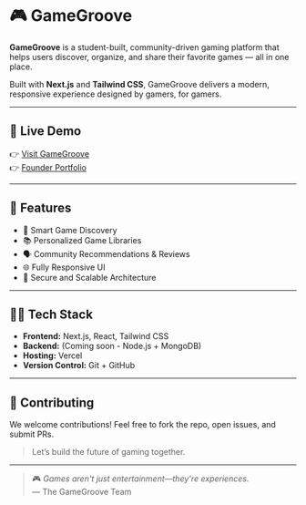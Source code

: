 # 🎮 GameGroove

**GameGroove** is a student-built, community-driven gaming platform that helps users discover, organize, and share their favorite games — all in one place.

Built with **Next.js** and **Tailwind CSS**, GameGroove delivers a modern, responsive experience designed by gamers, for gamers.

---

## 🚀 Live Demo

👉 [Visit GameGroove](https://gamegroovepk.vercel.app/)  
👉 [Founder Portfolio](https://haaris-portfolio.vercel.app/)

---

## 🌟 Features

- 🎯 Smart Game Discovery
- 📚 Personalized Game Libraries
- 🗣️ Community Recommendations & Reviews
- 🌐 Fully Responsive UI
- 🔐 Secure and Scalable Architecture

---

## 🧑‍💻 Tech Stack

- **Frontend:** Next.js, React, Tailwind CSS
- **Backend:** (Coming soon - Node.js + MongoDB)
- **Hosting:** Vercel
- **Version Control:** Git + GitHub

---


## 🤝 Contributing

We welcome contributions! Feel free to fork the repo, open issues, and submit PRs.  
> Let’s build the future of gaming together.

---

> 🎮 *Games aren't just entertainment—they're experiences.*  
> — The GameGroove Team
